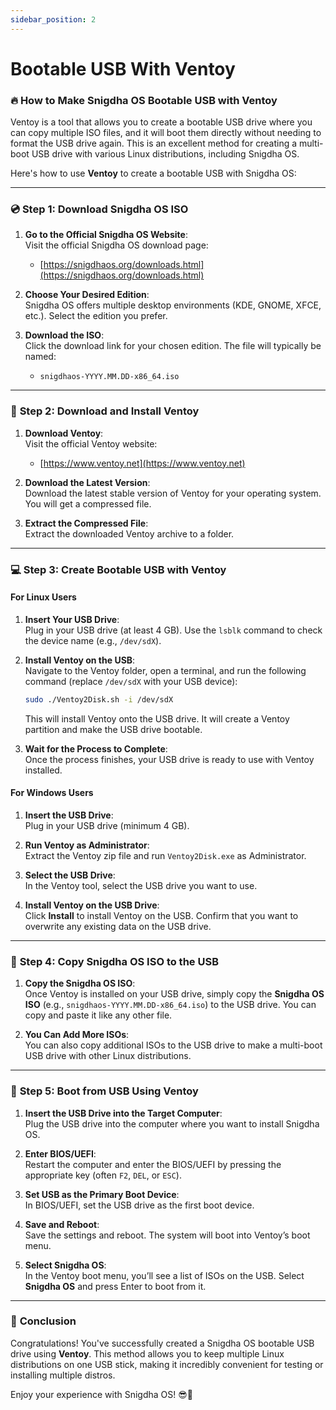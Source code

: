 ```yaml
---
sidebar_position: 2
---
```

# Bootable USB With Ventoy

### 🔥 **How to Make Snigdha OS Bootable USB with Ventoy**

Ventoy is a tool that allows you to create a bootable USB drive where you can copy multiple ISO files, and it will boot them directly without needing to format the USB drive again. This is an excellent method for creating a multi-boot USB drive with various Linux distributions, including Snigdha OS.

Here's how to use **Ventoy** to create a bootable USB with Snigdha OS:

---

### 💿 **Step 1: Download Snigdha OS ISO**

1. **Go to the Official Snigdha OS Website**:  
   Visit the official Snigdha OS download page:
   - [https://snigdhaos.org/downloads.html](https://snigdhaos.org/downloads.html)

2. **Choose Your Desired Edition**:  
   Snigdha OS offers multiple desktop environments (KDE, GNOME, XFCE, etc.). Select the edition you prefer.

3. **Download the ISO**:  
   Click the download link for your chosen edition. The file will typically be named:
   - `snigdhaos-YYYY.MM.DD-x86_64.iso`

---

### 💾 **Step 2: Download and Install Ventoy**

1. **Download Ventoy**:  
   Visit the official Ventoy website:
   - [https://www.ventoy.net](https://www.ventoy.net)
   
2. **Download the Latest Version**:  
   Download the latest stable version of Ventoy for your operating system. You will get a compressed file.

3. **Extract the Compressed File**:  
   Extract the downloaded Ventoy archive to a folder.

---

### 💻 **Step 3: Create Bootable USB with Ventoy**

#### **For Linux Users**

1. **Insert Your USB Drive**:  
   Plug in your USB drive (at least 4 GB). Use the `lsblk` command to check the device name (e.g., `/dev/sdX`).

2. **Install Ventoy on the USB**:  
   Navigate to the Ventoy folder, open a terminal, and run the following command (replace `/dev/sdX` with your USB device):

   ```bash
   sudo ./Ventoy2Disk.sh -i /dev/sdX
   ```

   This will install Ventoy onto the USB drive. It will create a Ventoy partition and make the USB drive bootable.

3. **Wait for the Process to Complete**:  
   Once the process finishes, your USB drive is ready to use with Ventoy installed.

#### **For Windows Users**

1. **Insert the USB Drive**:  
   Plug in your USB drive (minimum 4 GB).

2. **Run Ventoy as Administrator**:  
   Extract the Ventoy zip file and run `Ventoy2Disk.exe` as Administrator.

3. **Select the USB Drive**:  
   In the Ventoy tool, select the USB drive you want to use.

4. **Install Ventoy on the USB Drive**:  
   Click **Install** to install Ventoy on the USB. Confirm that you want to overwrite any existing data on the USB drive.

---

### 🔄 **Step 4: Copy Snigdha OS ISO to the USB**

1. **Copy the Snigdha OS ISO**:  
   Once Ventoy is installed on your USB drive, simply copy the **Snigdha OS ISO** (e.g., `snigdhaos-YYYY.MM.DD-x86_64.iso`) to the USB drive. You can copy and paste it like any other file.

2. **You Can Add More ISOs**:  
   You can also copy additional ISOs to the USB drive to make a multi-boot USB drive with other Linux distributions.

---

### 🚀 **Step 5: Boot from USB Using Ventoy**

1. **Insert the USB Drive into the Target Computer**:  
   Plug the USB drive into the computer where you want to install Snigdha OS.

2. **Enter BIOS/UEFI**:  
   Restart the computer and enter the BIOS/UEFI by pressing the appropriate key (often `F2`, `DEL`, or `ESC`).

3. **Set USB as the Primary Boot Device**:  
   In BIOS/UEFI, set the USB drive as the first boot device.

4. **Save and Reboot**:  
   Save the settings and reboot. The system will boot into Ventoy’s boot menu.

5. **Select Snigdha OS**:  
   In the Ventoy boot menu, you’ll see a list of ISOs on the USB. Select **Snigdha OS** and press Enter to boot from it.

---

### 🎉 **Conclusion**

Congratulations! You've successfully created a Snigdha OS bootable USB drive using **Ventoy**. This method allows you to keep multiple Linux distributions on one USB stick, making it incredibly convenient for testing or installing multiple distros. 

Enjoy your experience with Snigdha OS! 😎🚀